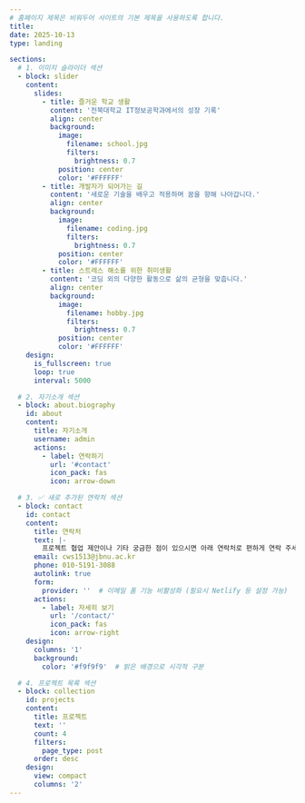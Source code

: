 ```yaml
---
# 홈페이지 제목은 비워두어 사이트의 기본 제목을 사용하도록 합니다.
title:
date: 2025-10-13
type: landing

sections:
  # 1. 이미지 슬라이더 섹션
  - block: slider
    content:
      slides:
        - title: 즐거운 학교 생활
          content: '전북대학교 IT정보공학과에서의 성장 기록'
          align: center
          background:
            image:
              filename: school.jpg
              filters:
                brightness: 0.7
            position: center
            color: '#FFFFFF'
        - title: 개발자가 되어가는 길
          content: '새로운 기술을 배우고 적용하며 꿈을 향해 나아갑니다.'
          align: center
          background:
            image:
              filename: coding.jpg
              filters:
                brightness: 0.7
            position: center
            color: '#FFFFFF'
        - title: 스트레스 해소를 위한 취미생활
          content: '코딩 외의 다양한 활동으로 삶의 균형을 맞춥니다.'
          align: center
          background:
            image:
              filename: hobby.jpg
              filters:
                brightness: 0.7
            position: center
            color: '#FFFFFF'
    design:
      is_fullscreen: true
      loop: true
      interval: 5000

  # 2. 자기소개 섹션
  - block: about.biography
    id: about
    content:
      title: 자기소개
      username: admin
      actions:
        - label: 연락하기
          url: '#contact'
          icon_pack: fas
          icon: arrow-down

  # 3. ✅ 새로 추가된 연락처 섹션
  - block: contact
    id: contact
    content:
      title: 연락처
      text: |-
        프로젝트 협업 제안이나 기타 궁금한 점이 있으시면 아래 연락처로 편하게 연락 주세요.
      email: cws1513@jbnu.ac.kr
      phone: 010-5191-3088
      autolink: true
      form:
        provider: ''  # 이메일 폼 기능 비활성화 (필요시 Netlify 등 설정 가능)
      actions:
        - label: 자세히 보기
          url: '/contact/'
          icon_pack: fas
          icon: arrow-right
    design:
      columns: '1'
      background:
        color: '#f9f9f9'  # 밝은 배경으로 시각적 구분

  # 4. 프로젝트 목록 섹션
  - block: collection
    id: projects
    content:
      title: 프로젝트
      text: ''
      count: 4
      filters:
        page_type: post
      order: desc
    design:
      view: compact
      columns: '2'
---
```

